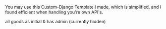 You may use this Custom-Django Template I made, which is simplified, and I found efficient when handling you're own API's. 

all goods as initial & has admin (currently hidden)